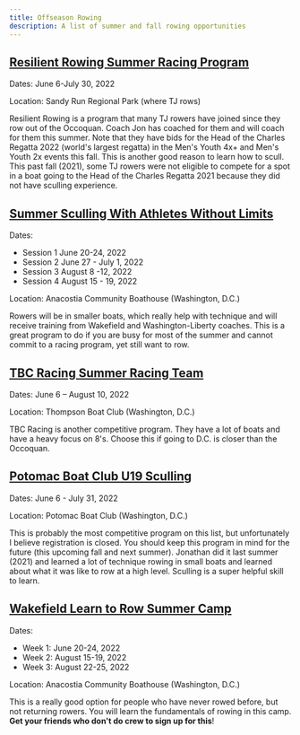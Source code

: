 ```yaml
---
title: Offseason Rowing
description: A list of summer and fall rowing opportunities
---
```


## [Resilient Rowing Summer Racing Program](https://www.resilientrowing.com/summer-racing)

Dates: June 6-July 30, 2022

Location: Sandy Run Regional Park (where TJ rows)

Resilient Rowing is a program that many TJ rowers have joined since they row out
of the Occoquan. Coach Jon has coached for them and will coach for them this
summer. Note that they have bids for the Head of the Charles Regatta 2022
(world's largest regatta) in the Men's Youth 4x+ and Men's Youth 2x events this
fall. This is another good reason to learn how to scull. This past fall (2021),
some TJ rowers were not eligible to compete for a spot in a boat going to the
Head of the Charles Regatta 2021 because they did not have sculling experience.

## [Summer Sculling With Athletes Without Limits](https://www.wakefieldrowing.org/summer-rowing)

Dates:

- Session 1 June 20-24, 2022
- Session 2 June 27 - July 1, 2022
- Session 3 August 8 -12, 2022
- Session 4 August 15 - 19, 2022

Location: Anacostia Community Boathouse (Washington, D.C.)

Rowers will be in smaller boats, which really help with technique and will
receive training from Wakefield and Washington-Liberty coaches. This is a great
program to do if you are busy for most of the summer and cannot commit to a
racing program, yet still want to row.

## [TBC Racing Summer Racing Team](https://tbcracing.org/programs/junior-racing-teams/)

Dates: June 6 – August 10, 2022

Location: Thompson Boat Club (Washington, D.C.)

TBC Racing is another competitive program. They have a lot of boats and have a
heavy focus on 8's. Choose this if going to D.C. is closer than the Occoquan.

## [Potomac Boat Club U19 Sculling](https://www.potomacboatclub.org/content.aspx?page_id=22&club_id=223602&module_id=401495)

Dates: June 6 - July 31, 2022

Location: Potomac Boat Club (Washington, D.C.)

This is probably the most competitive program on this list, but unfortunately I
believe registration is closed. You should keep this program in mind for the
future (this upcoming fall and next summer). Jonathan did it last summer (2021)
and learned a lot of technique rowing in small boats and learned about what it
was like to row at a high level. Sculling is a super helpful skill to learn.

## [Wakefield Learn to Row Summer Camp](https://www.wakefieldrowing.org/summer-camp)

Dates:

- Week 1: June 20-24, 2022
- Week 2: August 15-19, 2022
- Week 3: August 22-25, 2022

Location: Anacostia Community Boathouse (Washington, D.C.)

This is a really good option for people who have never rowed before, but not
returning rowers. You will learn the fundamentals of rowing in this camp. **Get
your friends who don't do crew to sign up for this**!
